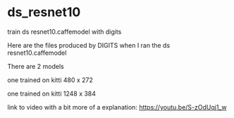 # ds_resnet10
train ds resnet10.caffemodel with digits

Here are the files produced by DIGITS when I ran the ds resnet10.caffemodel

There are 2 models

one trained on kitti 480 x 272

one trained on kitti 1248 x 384

link to video with a bit more of a explanation:
https://youtu.be/S-zOdUqj1_w 
